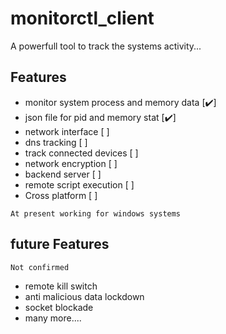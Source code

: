 
# monitorctl_client

A powerfull tool to track the systems activity...



## Features

- monitor system process and memory data [✔️]
- json file for pid and memory stat [✔️]
- network interface [ ]
- dns tracking [ ]
- track connected devices [ ]
- network encryption [ ]
- backend server [ ]
- remote script execution [ ]
- Cross platform [ ]
  
```At present working for windows systems```

## future Features
```Not confirmed```
- remote kill switch
- anti malicious data lockdown
- socket blockade
- many more....

